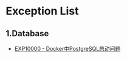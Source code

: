 # Exception List

## 1.Database

* [EXP10000 - Docker中PostgreSQL启动问题](/reference/exception-list/exp10000-dockerzhong-postgresql-qi-dong-wen-ti.md)



